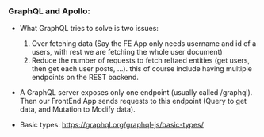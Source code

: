 ### GraphQL and Apollo:

  * What GraphQL tries to solve is two issues: 
    1. Over fetching data (Say the FE App only needs username and id of a users, with rest we are fetching the whole user document)
    2. Reduce the number of requests to fetch reltaed entities (get users, then get each user posts, ...). this of course include having multiple endpoints on the REST backend.

  * A GraphQL server exposes only one endpoint (usually called /graphql). Then our FrontEnd App sends requests to this endpoint (Query to get data, and Mutation to Modify data).
  * Basic types: https://graphql.org/graphql-js/basic-types/
